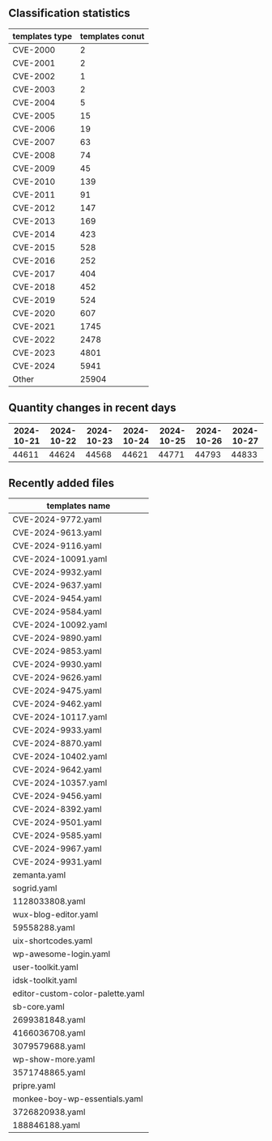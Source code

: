 ## Classification statistics
| templates type | templates conut | 
| --- | --- |
| CVE-2000 | 2 |
| CVE-2001 | 2 |
| CVE-2002 | 1 |
| CVE-2003 | 2 |
| CVE-2004 | 5 |
| CVE-2005 | 15 |
| CVE-2006 | 19 |
| CVE-2007 | 63 |
| CVE-2008 | 74 |
| CVE-2009 | 45 |
| CVE-2010 | 139 |
| CVE-2011 | 91 |
| CVE-2012 | 147 |
| CVE-2013 | 169 |
| CVE-2014 | 423 |
| CVE-2015 | 528 |
| CVE-2016 | 252 |
| CVE-2017 | 404 |
| CVE-2018 | 452 |
| CVE-2019 | 524 |
| CVE-2020 | 607 |
| CVE-2021 | 1745 |
| CVE-2022 | 2478 |
| CVE-2023 | 4801 |
| CVE-2024 | 5941 |
| Other | 25904 |
## Quantity changes in recent days
|2024-10-21 | 2024-10-22 | 2024-10-23 | 2024-10-24 | 2024-10-25 | 2024-10-26 | 2024-10-27|
|--- | ------ | ------ | ------ | ------ | ------ | ---|
|44611 | 44624 | 44568 | 44621 | 44771 | 44793 | 44833|
## Recently added files
| templates name | 
| --- |
| CVE-2024-9772.yaml |
| CVE-2024-9613.yaml |
| CVE-2024-9116.yaml |
| CVE-2024-10091.yaml |
| CVE-2024-9932.yaml |
| CVE-2024-9637.yaml |
| CVE-2024-9454.yaml |
| CVE-2024-9584.yaml |
| CVE-2024-10092.yaml |
| CVE-2024-9890.yaml |
| CVE-2024-9853.yaml |
| CVE-2024-9930.yaml |
| CVE-2024-9626.yaml |
| CVE-2024-9475.yaml |
| CVE-2024-9462.yaml |
| CVE-2024-10117.yaml |
| CVE-2024-9933.yaml |
| CVE-2024-8870.yaml |
| CVE-2024-10402.yaml |
| CVE-2024-9642.yaml |
| CVE-2024-10357.yaml |
| CVE-2024-9456.yaml |
| CVE-2024-8392.yaml |
| CVE-2024-9501.yaml |
| CVE-2024-9585.yaml |
| CVE-2024-9967.yaml |
| CVE-2024-9931.yaml |
| zemanta.yaml |
| sogrid.yaml |
| 1128033808.yaml |
| wux-blog-editor.yaml |
| 59558288.yaml |
| uix-shortcodes.yaml |
| wp-awesome-login.yaml |
| user-toolkit.yaml |
| idsk-toolkit.yaml |
| editor-custom-color-palette.yaml |
| sb-core.yaml |
| 2699381848.yaml |
| 4166036708.yaml |
| 3079579688.yaml |
| wp-show-more.yaml |
| 3571748865.yaml |
| pripre.yaml |
| monkee-boy-wp-essentials.yaml |
| 3726820938.yaml |
| 188846188.yaml |
